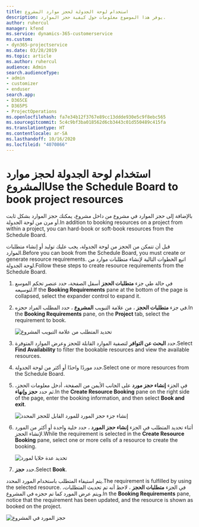 ```yaml
---
title: استخدام لوحة الجدولة لحجز موارد المشروع
description: يوفر هذا الموضوع معلومات حول كيفية حجز الموارد.
author: ruhercul
manager: kfend
ms.service: dynamics-365-customerservice
ms.custom:
- dyn365-projectservice
ms.date: 03/28/2019
ms.topic: article
ms.author: ruhercul
audience: Admin
search.audienceType:
- admin
- customizer
- enduser
search.app:
- D365CE
- D365PS
- ProjectOperations
ms.openlocfilehash: fa7e34b12f3767e89cc13ddde930e5c9f8ebc565
ms.sourcegitcommit: 5c4c9bf3ba018562d6cb3443c01d550489c415fa
ms.translationtype: HT
ms.contentlocale: ar-SA
ms.lasthandoff: 10/16/2020
ms.locfileid: "4070866"
---
```

# <a name="use-the-schedule-board-to-book-project-resources"></a><span data-ttu-id="c73a7-103">استخدام لوحة الجدولة لحجز موارد المشروع</span><span class="sxs-lookup"><span data-stu-id="c73a7-103">Use the Schedule Board to book project resources</span></span>

<span data-ttu-id="c73a7-104">بالإضافة إلى حجز الموارد في مشروع من داخل مشروع، يمكنك حجز الموارد بشكل ثابت أو مرن من لوحة الجدولة.</span><span class="sxs-lookup"><span data-stu-id="c73a7-104">In addition to booking resources on a project from within a project, you can hard-book or soft-book resources from the Schedule Board.</span></span>

<span data-ttu-id="c73a7-105">قبل أن تتمكن من الحجز من لوحة الجدولة، يجب عليك توليد أو إنشاء متطلبات الموارد.</span><span class="sxs-lookup"><span data-stu-id="c73a7-105">Before you can book from the Schedule Board, you must create or generate resource requirements.</span></span> <span data-ttu-id="c73a7-106">اتبع الخطوات التالية لإنشاء متطلبات موارد من لوحة الجدولة.</span><span class="sxs-lookup"><span data-stu-id="c73a7-106">Follow these steps to create resource requirements from the Schedule Board.</span></span>

1. <span data-ttu-id="c73a7-107">في حالة طي جزء **متطلبات الحجز** أسفل الصفحة، حدد عنصر تحكم الموسع لتوسيعه.</span><span class="sxs-lookup"><span data-stu-id="c73a7-107">If the **Booking Requirements** pane at the bottom of the page is collapsed, select the expander control to expand it.</span></span>
2. <span data-ttu-id="c73a7-108">في جزء **متطلبات الحجز** ، من علامة التبويب **المشروع** ، حدد المطلب المراد حجزه.</span><span class="sxs-lookup"><span data-stu-id="c73a7-108">In the **Booking Requirements** pane, on the **Project** tab, select the requirement to book.</span></span>

    ![تحديد المتطلب من علامة التبويب المشروع](media/Resource-Management-image73.png)

3. <span data-ttu-id="c73a7-110">حدد **البحث عن التوافر** لتصفية الموارد القابلة للحجز وعرض الموارد المتوفرة.</span><span class="sxs-lookup"><span data-stu-id="c73a7-110">Select **Find Availability** to filter the bookable resources and view the available resources.</span></span> 
4. <span data-ttu-id="c73a7-111">حدد موردًا واحدًا أو أكثر من لوحة الجدولة.</span><span class="sxs-lookup"><span data-stu-id="c73a7-111">Select one or more resources from the Schedule Board.</span></span> 
5. <span data-ttu-id="c73a7-112">في الجزء **إنشاء حجز مورد** على الجانب الأيمن من الصفحة، أدخل معلومات الحجز، ثم حدد **حجز وإنهاء**.</span><span class="sxs-lookup"><span data-stu-id="c73a7-112">In the **Create Resource Booking** pane on the right side of the page, enter the booking information, and then select **Book and exit**.</span></span>

    ![إنشاء جزء حجز المورد للمورد القابل للحجز المحدد](media/Resource-Management-image74.png)

6. <span data-ttu-id="c73a7-114">أثناء تحديد المتطلب في الجزء **إنشاء حجز المورد** ، حدد خلية واحدة أو أكثر من المورد لإنشاء الحجز.</span><span class="sxs-lookup"><span data-stu-id="c73a7-114">While the requirement is selected in the **Create Resource Booking** pane, select one or more cells of a resource to create the booking.</span></span>

    ![تحديد عدة خلايا لمورد](media/Resource-Management-image75.png)

7. <span data-ttu-id="c73a7-116">حدد **حجز**.</span><span class="sxs-lookup"><span data-stu-id="c73a7-116">Select **Book**.</span></span>

<span data-ttu-id="c73a7-117">يتم استيفاء المتطلب باستخدام المورد المحدد.</span><span class="sxs-lookup"><span data-stu-id="c73a7-117">The requirement is fulfilled by using the selected resource.</span></span> <span data-ttu-id="c73a7-118">في الجزء **متطلبات الحجز** ، لاحظ أنه تم تحديث المتطلبات، ويتم عرض المورد كما تم حجزه في المشروع.</span><span class="sxs-lookup"><span data-stu-id="c73a7-118">In the **Booking Requirements** pane, notice that the requirement has been updated, and the resource is shown as booked on the project.</span></span>

![حجز المورد في المشروع](media/Resource-Management-image76.png)
